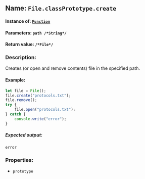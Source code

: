 ## Name: `File.classPrototype.create`

#### Instance of: [`Function`](Function.md)

#### Parameters: `path /*String*/`

#### Return value: `/*File*/`

### Description:

Creates (or open and remove contents) 
file in the specified path.

#### Example:

```js
let file = File();
file.create("protocols.txt");
file.remove();
try {
    file.open("protocols.txt");
} catch {
    console.write("error");
}
```

##### Expected output:

```
error
```

### Properties:

- `prototype`


